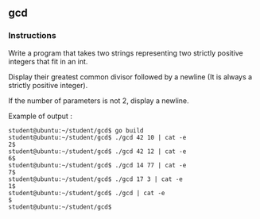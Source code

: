 ## gcd

### Instructions

Write a program that takes two strings representing two strictly positive
integers that fit in an int.

Display their greatest common divisor followed by a newline (It is always a
strictly positive integer).

If the number of parameters is not 2, display a newline.

Example of output :

```console
student@ubuntu:~/student/gcd$ go build
student@ubuntu:~/student/gcd$ ./gcd 42 10 | cat -e
2$
student@ubuntu:~/student/gcd$ ./gcd 42 12 | cat -e
6$
student@ubuntu:~/student/gcd$ ./gcd 14 77 | cat -e
7$
student@ubuntu:~/student/gcd$ ./gcd 17 3 | cat -e
1$
student@ubuntu:~/student/gcd$ ./gcd | cat -e
$
student@ubuntu:~/student/gcd$
```
